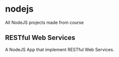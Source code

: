 # nodejs
All NodeJS projects made from course

## RESTful Web Services
A NodeJS App that implement RESTful Web Services.

## 